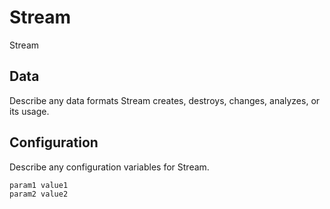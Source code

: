 # Stream

Stream

## Data

Describe any data formats Stream creates, destroys, changes, analyzes, or its usage.




## Configuration

Describe any configuration variables for Stream.

```
param1 value1
param2 value2
```
